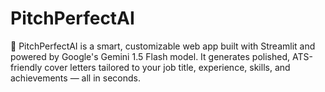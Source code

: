 # PitchPerfectAI
🎯 PitchPerfectAI is a smart, customizable web app built with Streamlit and powered by Google's Gemini 1.5 Flash model. It generates polished, ATS-friendly cover letters tailored to your job title, experience, skills, and achievements — all in seconds.
